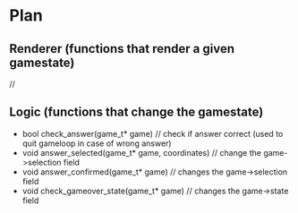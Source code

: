 # Plan

## Renderer (functions that render a given gamestate)
//


## Logic (functions that change the gamestate)

* bool check_answer(game_t* game)  // check if answer correct (used to quit gameloop in case of wrong answer) 
* void answer_selected(game_t* game, coordinates)  // change the game->selection field
* void answer_confirmed(game_t* game)  // changes the game->selection field
* void check_gameover_state(game_t* game) // changes the game->state field

